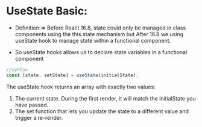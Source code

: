 # UseState Basic: 
- Definition:=> Before React 16.8, state could only be managed in class  components using the this.state mechanism but After 16.8 we using useState hook to manage state within a functional component.
 * So useState hooks allows us to declare state variables in a functional component
 
 ```javascript
 //syntax
 const [state, setState] = useState(initialState);
 ```
The useState hook returns an array with exactly two values:
 1. The current state. During the first render, it will match the initialState you have passed.
 2. The set function that lets you update the state to a different value and trigger a re-render.

